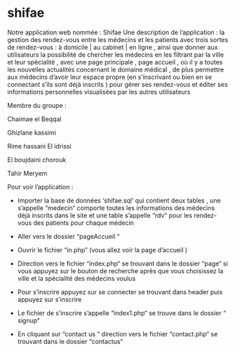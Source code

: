 # shifae
Notre application web nommée :  Shifae
Une description de l’application : 
la gestion des rendez-vous entre les médecins et les patients avec trois sortes de rendez-vous : à domicile | au cabinet | en ligne , ainsi que donner aux utilisateurs la possibilité de chercher les médecins en les filtrant par la ville et leur spécialité , avec une page principale , page accueil , où il y a toutes les nouvelles actualités concernant le domaine médical , de plus permettre aux médecins d’avoir leur espace propre (en s’inscrivant ou bien en se connectant s’ils sont déjà inscrits ) pour gérer ses rendez-vous et éditer ses informations personnelles visualisées par les autres utilisateurs 

Membre du groupe : 

Chaimae el Beqqal 

Ghizlane kassimi 

Rime hassani El idrissi

El boujdaini chorouk

Tahir Meryem 

Pour voir l’application : 


-	Importer la base de données ‘shifae.sql‘ qui contient deux tables , une s’appelle “medecin“ comporte toutes les informations des médecins déjà inscrits dans le site et une table s’appelle “rdv“ pour les rendez-vous des patients pour chaque médecin 

-	Aller vers le dossier “pageAccueil “

-	Ouvrir le fichier “in.php” (vous allez voir la page d’accueil )

-	Direction vers le fichier “index.php“ se trouvant dans le dossier “page“ si vous appuyez sur le bouton de recherche après que vous choisissez la ville et la spécialité des médecins voulus

-	Pour s’inscrire appuyez sur se connecter se trouvant dans header puis appuyez sur s’inscrire

-	Le fichier de s’inscrire s’appelle “index1.php“ se trouve dans le dossier “ signup“

-	En cliquant sur  “contact us “ direction vers le fichier “contact.php“ se trouvant dans le dossier “contactus“


